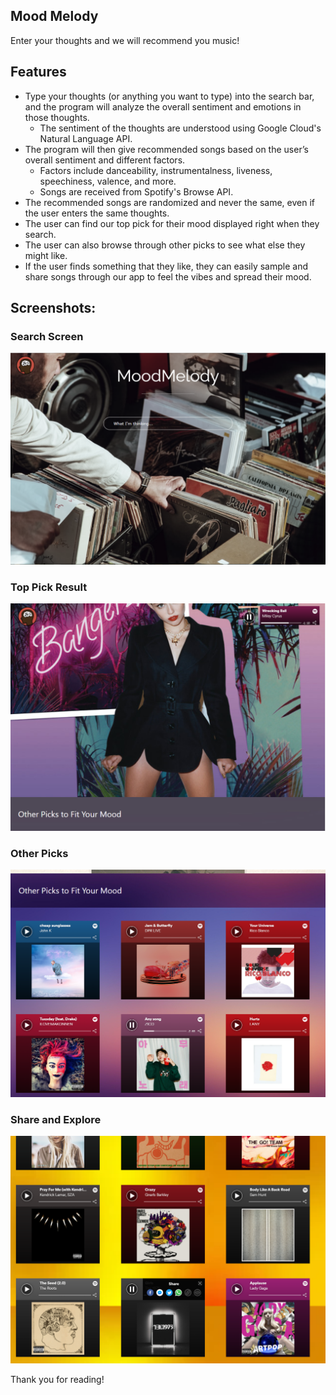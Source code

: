 ## Mood Melody
Enter your thoughts and we will recommend you music!

## Features
- Type your thoughts (or anything you want to type) into the search bar, and the program will analyze the overall sentiment and emotions in those thoughts.
  - The sentiment of the thoughts are understood using Google Cloud's Natural Language API.
- The program will then give recommended songs based on the user’s overall sentiment and different factors.
  - Factors include danceability, instrumentalness, liveness, speechiness, valence, and more. 
  - Songs are received from Spotify's Browse API.
- The recommended songs are randomized and never the same, even if the user enters the same thoughts. 
- The user can find our top pick for their mood displayed right when they search. 
- The user can also browse through other picks to see what else they might like. 
- If the user finds something that they like, they can easily sample and share songs through our app to feel the vibes and spread their mood.

## Screenshots:
### **Search Screen**
![Search Screen](./homepage.png)

### **Top Pick Result**
![Top Pick Screen](./top_pick.png)

### **Other Picks**
![Other Picks Screen](./other_picks.png)

### **Share and Explore**
![Share Screen](./share_option.png)

Thank you for reading!
